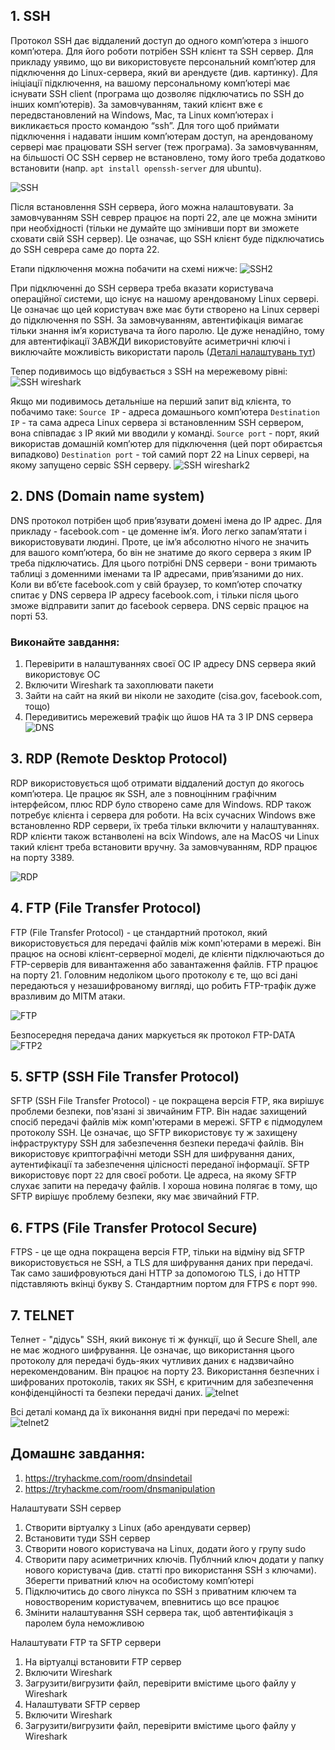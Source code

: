 ## 1. SSH
Протокол SSH дає віддалений доступ до одного компʼютера з іншого компʼютера. Для його роботи потрібен SSH клієнт та SSH сервер. Для прикладу уявимо, що ви використовуєте персональний компʼютер для підключення до Linux-сервера, який ви арендуєте (див. картинку). 
Для ініціації підключення, на вашому персональному компʼютері має існувати SSH client (програма що дозволяє підключатись по SSH до інших компʼютерів). За замовчуванням, такий клієнт вже є передвстановлений на Windows, Mac, та Linux компʼютерах і викликається просто командою “ssh”. 
Для того щоб приймати підключення і надавати іншим компʼютерам доступ, на арендованому сервері має працювати SSH server (теж програма). За замовчуванням, на більшості ОС SSH сервер не встановлено, тому його треба додатково встановити (напр. `apt install openssh-server` для ubuntu).

![SSH](https://github.com/sarin00/Course1-Intro-to-Cybersecruity/blob/main/%D1%8F%D0%94%D0%BE%D0%B4%D0%B0%D1%82%D0%BA%D0%BE%D0%B2%D1%96%20%D0%BC%D0%B0%D1%82%D0%B5%D1%80%D1%96%D0%B0%D0%BB%D0%B8/ssh.png)


Після встановлення SSH сервера, його можна налаштовувати. За замовчуванням SSH севрер працює на порті 22, але це можна змінити при необхідності (тільки не думайте що змінивши порт ви зможете сховати свій SSH сервер). Це означає, що SSH клієнт буде підключатись до SSH севрера саме до порта 22. 

Етапи підключення можна побачити на схемі нижче:
![SSH2](https://github.com/sarin00/Course1-Intro-to-Cybersecruity/blob/main/%D1%8F%D0%94%D0%BE%D0%B4%D0%B0%D1%82%D0%BA%D0%BE%D0%B2%D1%96%20%D0%BC%D0%B0%D1%82%D0%B5%D1%80%D1%96%D0%B0%D0%BB%D0%B8/ssh2.png)

При підключенні до SSH сервера треба вказати користувача операційної системи, що існує на нашому арендованому Linux сервері. Це означає що цей користувач вже має бути створено на Linux сервері до підключення по SSH. За замовчуванням, автентифікація вимагає тільки знання імʼя користувача та його паролю. Це дуже ненадійно, тому для автентифікації ЗАВЖДИ використовуйте асиметричні ключі і виключайте можливість використати пароль ([Деталі налаштувань тут](https://www.digitalocean.com/community/tutorials/how-to-configure-ssh-key-based-authentication-on-a-linux-server)) 

Тепер подивимось що відбувається з SSH на мережевому рівні:
![SSH wireshark](https://github.com/sarin00/Course1-Intro-to-Cybersecruity/blob/main/%D1%8F%D0%94%D0%BE%D0%B4%D0%B0%D1%82%D0%BA%D0%BE%D0%B2%D1%96%20%D0%BC%D0%B0%D1%82%D0%B5%D1%80%D1%96%D0%B0%D0%BB%D0%B8/ssh3.png)

Якщо ми подивимось детальніше на перший запит від клієнта, то побачимо таке:
`Source IP` - адреса домашнього компʼютера
`Destination IP` - та сама адреса Linux сервера зі встановленним SSH сервером, вона співпадає з IP який ми вводили у команді. 
`Source port` - порт, який використав домашній компʼютер для підключення (цей порт обираєтсья випадково)
`Destination port` - той самий порт 22 на Linux сервері, на якому запущено сервіс SSH серверу. 
![SSH wireshark2](https://github.com/sarin00/Course1-Intro-to-Cybersecruity/blob/main/%D1%8F%D0%94%D0%BE%D0%B4%D0%B0%D1%82%D0%BA%D0%BE%D0%B2%D1%96%20%D0%BC%D0%B0%D1%82%D0%B5%D1%80%D1%96%D0%B0%D0%BB%D0%B8/ssh4.png)

## 2. DNS (Domain name system)
DNS протокол потрібен щоб привʼязувати домені імена до IP адрес. Для прикладу - facebook.com - це доменне імʼя. Його легко запамʼятати і використовувати людині. Проте, це імʼя абсолютно нічого не значить для вашого компʼютера, бо він не знатиме до якого сервера з яким IP треба підключатись. Для цього потрібні DNS сервери - вони тримають таблиці з доменними іменами та IP адресами, привʼязаними до них. Коли ви вбʼєте facebook.com у свій браузер, то компʼютер спочатку спитає у DNS сервера IP адресу facebook.com, і тільки після цього зможе відправити запит до facebook сервера. DNS сервіс працює на порті 53. 

### Виконайте завдання:
1. Перевірити в налаштуваннях своєї ОС IP адресу DNS сервера який використовує ОС
2. Включити Wireshark та захоплювати пакети
3. Зайти на сайт на який ви ніколи не заходите (cisa.gov, facebook.com, тощо)
4. Передивитись мережевий трафік що йшов НА та З IP DNS сервера
![DNS](https://github.com/sarin00/Course1-Intro-to-Cybersecruity/blob/main/%D1%8F%D0%94%D0%BE%D0%B4%D0%B0%D1%82%D0%BA%D0%BE%D0%B2%D1%96%20%D0%BC%D0%B0%D1%82%D0%B5%D1%80%D1%96%D0%B0%D0%BB%D0%B8/DNS.png)

## 3. RDP (Remote Desktop Protocol)
RDP використовується щоб отримати віддалений доступ до якогось компʼютера. Це працює як SSH, але з повноцінним графічним інтерфейсом, плюс RDP було створено саме для Windows. RDP також потребує клієнта і сервера для роботи. На всіх сучасних Windows вже встановленно RDP сервери, їх треба тільки включити у налаштуваннях. RDP клієнти також встанволені на всіх Windows, але на MacOS чи Linux такий клієнт треба встановити вручну. За замовчуванням, RDP працює на порту 3389. 

![RDP](https://github.com/sarin00/Course1-Intro-to-Cybersecruity/blob/main/%D1%8F%D0%94%D0%BE%D0%B4%D0%B0%D1%82%D0%BA%D0%BE%D0%B2%D1%96%20%D0%BC%D0%B0%D1%82%D0%B5%D1%80%D1%96%D0%B0%D0%BB%D0%B8/RDP.png)

## 4. FTP (File Transfer Protocol)
FTP (File Transfer Protocol) - це стандартний протокол, який використовується для передачі файлів між комп'ютерами в мережі. Він працює на основі клієнт-серверної моделі, де клієнти підключаються до FTP-серверів для вивантаження або завантаження файлів. FTP працює на порту 21. Головним недоліком цього протоколу є те, що всі дані передаються у незашифрованому вигляді, що робить FTP-трафік дуже вразливим до MITM атаки.

![FTP](https://github.com/sarin00/Course1-Intro-to-Cybersecruity/blob/main/%D1%8F%D0%94%D0%BE%D0%B4%D0%B0%D1%82%D0%BA%D0%BE%D0%B2%D1%96%20%D0%BC%D0%B0%D1%82%D0%B5%D1%80%D1%96%D0%B0%D0%BB%D0%B8/FTP1.png)

Безпосередня передача даних маркується як протокол FTP-DATA
![FTP2](https://github.com/sarin00/Course1-Intro-to-Cybersecruity/blob/main/%D1%8F%D0%94%D0%BE%D0%B4%D0%B0%D1%82%D0%BA%D0%BE%D0%B2%D1%96%20%D0%BC%D0%B0%D1%82%D0%B5%D1%80%D1%96%D0%B0%D0%BB%D0%B8/FTP2.png)

## 5. SFTP (SSH File Transfer Protocol)
SFTP (SSH File Transfer Protocol) - це покращена версія FTP, яка вирішує проблеми безпеки, пов'язані зі звичайним FTP. Він надає захищений спосіб передачі файлів між комп'ютерами в мережі. SFTP є підмодулем протоколу SSH. Це означає, що SFTP використовує ту ж захищену інфраструктуру SSH для забезпечення безпеки передачі файлів. Він використовує криптографічні методи SSH для шифрування даних, аутентифікації та забезпечення цілісності переданої інформації.
SFTP використовує порт `22` для своєї роботи. Це адреса, на якому SFTP слухає запити на передачу файлів. І хороша новина полягає в тому, що SFTP вирішує проблему безпеки, яку має звичайний FTP.

## 6. FTPS (File Transfer Protocol Secure)
FTPS - це ще одна покращена версія FTP, тільки на відміну від SFTP використовується не SSH, а TLS для шифрування даних при передачі. Так само зашифровуються дані HTTP за допомогою TLS, і до HTTP підставляють вкінці букву S. Стандартним портом для FTPS є порт `990`.

## 7. TELNET
Телнет - "дідусь" SSH, який виконує ті ж функції, що й Secure Shell, але не має жодного шифрування. Це означає, що використання цього протоколу для передачі будь-яких чутливих даних є надзвичайно нерекомендованим. Він працює на порту 23. Використання безпечних і шифрованих протоколів, таких як SSH, є критичним для забезпечення конфіденційності та безпеки передачі даних.
![telnet](https://github.com/sarin00/Course1-Intro-to-Cybersecruity/blob/main/%D1%8F%D0%94%D0%BE%D0%B4%D0%B0%D1%82%D0%BA%D0%BE%D0%B2%D1%96%20%D0%BC%D0%B0%D1%82%D0%B5%D1%80%D1%96%D0%B0%D0%BB%D0%B8/Telnet.png)

Всі деталі команд да їх виконання видні при передачі по мережі:
![telnet2](https://github.com/sarin00/Course1-Intro-to-Cybersecruity/blob/main/%D1%8F%D0%94%D0%BE%D0%B4%D0%B0%D1%82%D0%BA%D0%BE%D0%B2%D1%96%20%D0%BC%D0%B0%D1%82%D0%B5%D1%80%D1%96%D0%B0%D0%BB%D0%B8/Telnet2.png)

## Домашнє завдання:
1. https://tryhackme.com/room/dnsindetail
2. https://tryhackme.com/room/dnsmanipulation

Налаштувати SSH сервер
1. Створити віртуалку з Linux (або арендувати сервер)
2. Встановити туди SSH сервер
3. Створити нового користувача на Linux, додати його у групу sudo
4. Створити пару асиметричних ключів. Публчний ключ додати у папку нового користувача (див. статті про використання SSH з ключами). Зберегти приватний ключ на особистому комп’ютері
5. Підключитись до свого лінукса по SSH з приватним ключем та новоствореним користувачем, впевнитись що все працює
6. Змінити налаштування SSH сервера так, щоб автентифікація з паролем була неможливою

Налаштувати FTP та SFTP сервери
1. На віртуалці встановити FTP сервер
2. Включити Wireshark
3. Загрузити/вигрузити файл, перевірити вмістиме цього файлу у Wireshark
4. Налаштувати SFTP сервер
5. Включити Wireshark
6. Загрузити/вигрузити файл, перевірити вмістиме цього файлу у Wireshark




